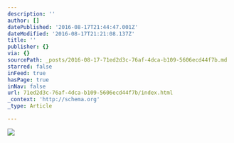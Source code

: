 ```yaml
---
description: ''
author: []
datePublished: '2016-08-17T21:44:47.001Z'
dateModified: '2016-08-17T21:21:08.137Z'
title: ''
publisher: {}
via: {}
sourcePath: _posts/2016-08-17-71ed2d3c-76af-4dca-b109-5606ecd44f7b.md
starred: false
inFeed: true
hasPage: true
inNav: false
url: 71ed2d3c-76af-4dca-b109-5606ecd44f7b/index.html
_context: 'http://schema.org'
_type: Article

---
```

![](https://the-grid-user-content.s3-us-west-2.amazonaws.com/f39255fa-7ce5-41cb-9de1-100a2bc51272.jpg)
